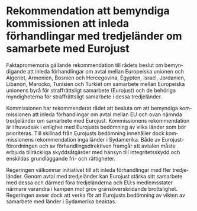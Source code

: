 # Rekommendation att bemyndiga kommissionen att inleda förhandlingar med tredje­länder om sam­arbete med Eurojust

Faktapromemoria gällande rekom­mendation till rådets beslut om bemyn­digande att inleda förhand­lingar om avtal mellan Europeiska unionen och Algeriet, Armenien, Bosnien och Herce­govina, Egypten, Israel, Jordanien, Libanon, Marocko, Tunisien och Turkiet om sam­arbete mellan Europeiska unionens byrå för straff­rättsligt sam­arbete (Eurojust) och de behöriga myndig­heterna för straff­rättsligt samarbete i dessa tredje­länder.

Kommissionen har rekom­menderat rådet att besluta om att bemyndiga kom­missionen att inleda förhand­lingar om avtal mellan EU och ovan nämnda tredje­länder om sam­arbete med Eurojust. Kom­missionens rekom­mendation är i huvudsak i enlighet med Eurojusts bedömning av vilka länder som bör prioriteras. Till skillnad från Eurojusts bedöm­ning innehåller dock kom­missionens rekom­men­dation inga länder i Sydamerika. Både av Eurojust­förord­ningen och av förhand­lings­direktiven framgår att avtalen måste erbjuda till­räckliga skydds­åtgärder med hänsyn till integritets­skydd och enskildas grund­läggande fri- och rättigheter.

Regeringen välkomnar initiativet till att inleda förhand­lingar med fler tredje­länder. Genom avtal med tredje­länder kan Eurojust stärka sitt sam­arbete med dessa och därmed föra tredje­länderna och EU:s medlems­stater närmare varandra i kampen mot grov gräns­över­skridande brotts­lighet. Regeringen avser dock att verka för att Eurojusts bedöm­ning av vikten av sam­arbete med länder i Sydamerika beaktas.
